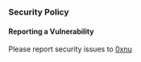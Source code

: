 ### Security Policy

#### Reporting a Vulnerability

Please report security issues to [0xnu](mailto:f+security@finbarrs.eu)